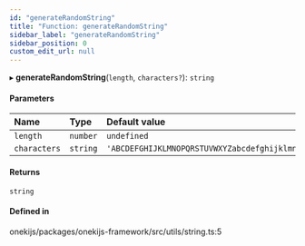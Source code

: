 ```yaml
---
id: "generateRandomString"
title: "Function: generateRandomString"
sidebar_label: "generateRandomString"
sidebar_position: 0
custom_edit_url: null
---
```


▸ **generateRandomString**(`length`, `characters?`): `string`

#### Parameters

| Name | Type | Default value |
| :------ | :------ | :------ |
| `length` | `number` | `undefined` |
| `characters` | `string` | `'ABCDEFGHIJKLMNOPQRSTUVWXYZabcdefghijklmnopqrstuvwxyz0123456789_'` |

#### Returns

`string`

#### Defined in

onekijs/packages/onekijs-framework/src/utils/string.ts:5
